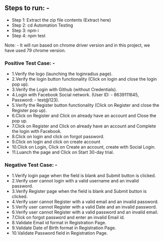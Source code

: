 ## Steps to run: -
<ul>
  <li> Step 1: Extract the zip file contents (Extract here) </li>
  <li> Step 2: cd Automation Testing </li>
  <li> Step 3: npm i </li>
  <li> Step 4: npm test </li>
</ul> 

Note: - It will run based on chrome driver version and in this project,  we have used 79 chrome version.

### Positive Test Case: -
<ul>
  <li>1.Verify the logo (launching the loginradius page). </li>
  <li>2.Verify the login button functionality (Click on login and close the login pop up). </li>
  <li>3.Verify the Login with Github (without Credentials). </li>
  <li>4.Login with Facebook Social network. (User ID: - 8639111645, Password: - test@123). </li>
  <li>5.Verify the Register button functionality (Click on Register and close the Register pop up). </li>
  <li>6.Click on Register and Click on already have an account and Close the pop up. </li>
  <li>7.Click on Register and Click on already have an account and Complete the login with Facebook. </li>
  <li>8.Click on login and click on forgot password. </li>
  <li>9.Click on login and click on create account </li>
  <li>10.Click on Login, Click on Create an account, create with Social Login. </li>
  <li>11.Luanch the page and Click on Start 30-day trial.</li>	
 </ul>
		
### Negative Test Case: -
<ul>
  <li>1.Verify login page when the field is blank and Submit button is clicked. </li>
  <li>2.Verify user cannot login with a valid username and an invalid password. </li>
  <li>3.Verify Register page when the field is blank and Submit button is clicked. </li>
  <li>4.Verify user cannot Register with a valid email and an invalid password.</li>
  <li>5.Verify user cannot Register with a valid Date and an invalid password. </li>
  <li>6.Verify user cannot Register with a valid password and an invalid email. </li>
  <li>7.Click on forgot password and enter an invalid Email id. </li>
  <li>8.Validate Email id format in Registration Page. </li>
  <li>9.Validate Date of Birth format in Registration Page. </li>
  <li>10.Validate Password field in Registration Page. </li>
  </ul>
